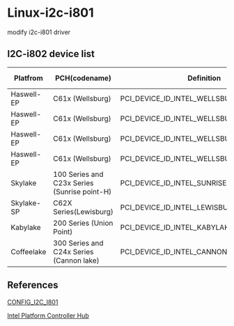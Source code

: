 # Linux-i2c-i801
modify i2c-i801 driver

## I2C-i802 device list

|Platfrom | PCH(codename) | Definition | Device ID | Kernel |
|---------|------------------|------------|-----------|-----|
|Haswell-EP| C61x (Wellsburg) | PCI_DEVICE_ID_INTEL_WELLSBURG_SMBUS | 0x8d22 | 3.15 |
|Haswell-EP| C61x (Wellsburg) |PCI_DEVICE_ID_INTEL_WELLSBURG_SMBUS_MS0 | 0x8d7d | 3.15 |
|Haswell-EP| C61x (Wellsburg) |PCI_DEVICE_ID_INTEL_WELLSBURG_SMBUS_MS1 | 0x8d7e | 3.15 |
|Haswell-EP| C61x (Wellsburg) |PCI_DEVICE_ID_INTEL_WELLSBURG_SMBUS_MS2 | 0x8d7f | 3.15 |
|Skylake| 100 Series and C23x Series (Sunrise point-H) |  PCI_DEVICE_ID_INTEL_SUNRISEPOINT_H_SMBUS | 0xa123 | 3.18 |
|Skylake-SP| C62X Series(Lewisburg) | PCI_DEVICE_ID_INTEL_LEWISBURG_SMBUS| 0xa1a3 | 4.4 |
|Kabylake| 200 Series (Union Point) | PCI_DEVICE_ID_INTEL_KABYLAKE_PCH_H_SMBUS | 0xa2a3 | 4.9 |
|Coffeelake| 300 Series and C24x Series (Cannon lake)|PCI_DEVICE_ID_INTEL_CANNONLAKE_H_SMBUS | 0xa323 | 4.13 |





## References
[CONFIG_I2C_I801](https://cateee.net/lkddb/web-lkddb/I2C_I801.html)

[Intel Platform Controller Hub](https://en.wikipedia.org/wiki/Platform_Controller_Hub)

